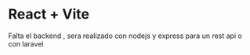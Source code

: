# React + Vite
Falta el backend , sera realizado con nodejs y express para un rest api o con laravel 